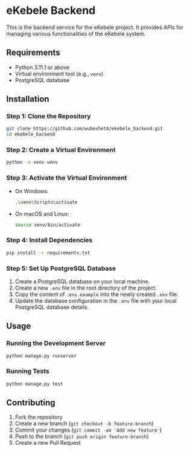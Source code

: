# eKebele Backend

This is the backend service for the eKebele project. It provides APIs for managing various functionalities of the eKebele system.

## Requirements

- Python 3.11.1 or above
- Virtual environment tool (e.g., `venv`)
- PostgreSQL database

## Installation

### Step 1: Clone the Repository

```bash
git clone https://github.com/wubeshetA/ekebele_backend.git
cd ekebele_backend
```

### Step 2: Create a Virtual Environment

```bash
python -m venv venv
```

### Step 3: Activate the Virtual Environment

- On Windows:
    ```bash
    .\venv\Scripts\activate
    ```
- On macOS and Linux:
    ```bash
    source venv/bin/activate
    ```

### Step 4: Install Dependencies

```bash
pip install -r requirements.txt
```

### Step 5: Set Up PostgreSQL Database

1. Create a PostgreSQL database on your local machine.
2. Create a new `.env` file in the root directory of the project.
3. Copy the content of `.env.example` into the newly created `.env` file.
4. Update the database configuration in the `.env` file with your local PostgreSQL database details.

## Usage

### Running the Development Server

```bash
python manage.py runserver
```

### Running Tests

```bash
python manage.py test
```

## Contributing

1. Fork the repository
2. Create a new branch (`git checkout -b feature-branch`)
3. Commit your changes (`git commit -am 'Add new feature'`)
4. Push to the branch (`git push origin feature-branch`)
5. Create a new Pull Request